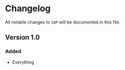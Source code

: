 # Changelog

All notable changes to `IAP` will be documented in this file.

## Version 1.0

### Added
- Everything
